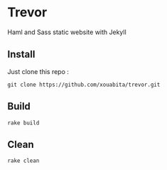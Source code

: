Trevor
======

Haml and Sass static website with Jekyll

## Install

Just clone this repo :
  
    git clone https://github.com/xouabita/trevor.git
  
## Build

    rake build
  
## Clean
  
    rake clean
